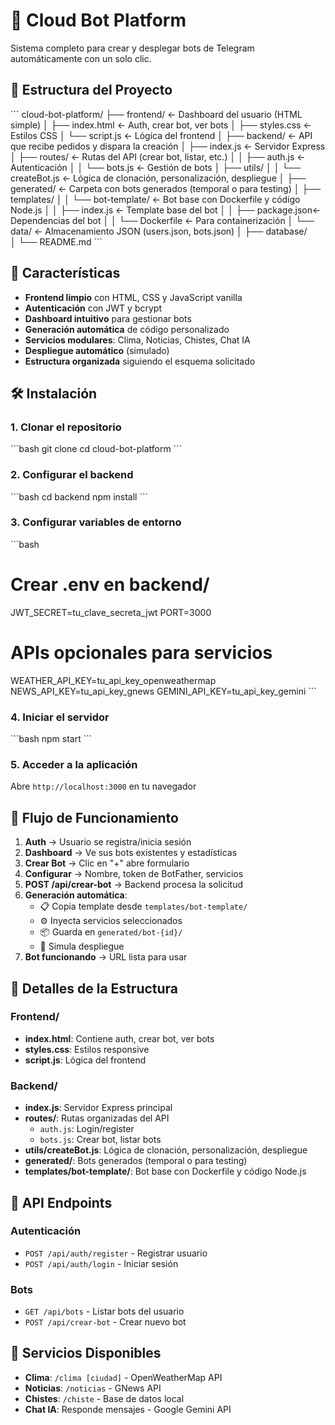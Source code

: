 # 🤖 Cloud Bot Platform

Sistema completo para crear y desplegar bots de Telegram automáticamente con un solo clic.

## 📁 Estructura del Proyecto

\`\`\`
cloud-bot-platform/
├── frontend/               ← Dashboard del usuario (HTML simple)
│   ├── index.html          ← Auth, crear bot, ver bots
│   ├── styles.css          ← Estilos CSS
│   └── script.js           ← Lógica del frontend
│
├── backend/                ← API que recibe pedidos y dispara la creación
│   ├── index.js            ← Servidor Express
│   ├── routes/             ← Rutas del API (crear bot, listar, etc.)
│   │   ├── auth.js         ← Autenticación
│   │   └── bots.js         ← Gestión de bots
│   ├── utils/
│   │   └── createBot.js    ← Lógica de clonación, personalización, despliegue
│   ├── generated/          ← Carpeta con bots generados (temporal o para testing)
│   ├── templates/
│   │   └── bot-template/   ← Bot base con Dockerfile y código Node.js
│   │       ├── index.js    ← Template base del bot
│   │       ├── package.json← Dependencias del bot
│   │       └── Dockerfile  ← Para containerización
│   └── data/               ← Almacenamiento JSON (users.json, bots.json)
│
├── database/               
│
└── README.md
\`\`\`

## 🚀 Características

- **Frontend limpio** con HTML, CSS y JavaScript vanilla
- **Autenticación** con JWT y bcrypt
- **Dashboard intuitivo** para gestionar bots
- **Generación automática** de código personalizado
- **Servicios modulares**: Clima, Noticias, Chistes, Chat IA
- **Despliegue automático** (simulado)
- **Estructura organizada** siguiendo el esquema solicitado

## 🛠️ Instalación

### 1. Clonar el repositorio
\`\`\`bash
git clone <repository-url>
cd cloud-bot-platform
\`\`\`

### 2. Configurar el backend
\`\`\`bash
cd backend
npm install
\`\`\`

### 3. Configurar variables de entorno
\`\`\`bash
# Crear .env en backend/
JWT_SECRET=tu_clave_secreta_jwt
PORT=3000

# APIs opcionales para servicios
WEATHER_API_KEY=tu_api_key_openweathermap
NEWS_API_KEY=tu_api_key_gnews
GEMINI_API_KEY=tu_api_key_gemini
\`\`\`

### 4. Iniciar el servidor
\`\`\`bash
npm start
\`\`\`

### 5. Acceder a la aplicación
Abre `http://localhost:3000` en tu navegador

## 🎯 Flujo de Funcionamiento

1. **Auth** → Usuario se registra/inicia sesión
2. **Dashboard** → Ve sus bots existentes y estadísticas
3. **Crear Bot** → Clic en "+" abre formulario
4. **Configurar** → Nombre, token de BotFather, servicios
5. **POST /api/crear-bot** → Backend procesa la solicitud
6. **Generación automática**:
   - 📋 Copia template desde `templates/bot-template/`
   - ⚙️ Inyecta servicios seleccionados
   - 📦 Guarda en `generated/bot-{id}/`
   - 🚀 Simula despliegue
7. **Bot funcionando** → URL lista para usar

## 📂 Detalles de la Estructura

### Frontend/
- **index.html**: Contiene auth, crear bot, ver bots
- **styles.css**: Estilos responsive
- **script.js**: Lógica del frontend

### Backend/
- **index.js**: Servidor Express principal
- **routes/**: Rutas organizadas del API
  - `auth.js`: Login/register
  - `bots.js`: Crear bot, listar bots
- **utils/createBot.js**: Lógica de clonación, personalización, despliegue
- **generated/**: Bots generados (temporal o para testing)
- **templates/bot-template/**: Bot base con Dockerfile y código Node.js


## 🔧 API Endpoints

### Autenticación
- `POST /api/auth/register` - Registrar usuario
- `POST /api/auth/login` - Iniciar sesión

### Bots
- `GET /api/bots` - Listar bots del usuario
- `POST /api/crear-bot` - Crear nuevo bot

## 🤖 Servicios Disponibles

- **Clima**: `/clima [ciudad]` - OpenWeatherMap API
- **Noticias**: `/noticias` - GNews API
- **Chistes**: `/chiste` - Base de datos local
- **Chat IA**: Responde mensajes - Google Gemini API

